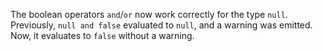 The boolean operators `and`/`or` now work correctly for the type `null`.
Previously, `null and false` evaluated to `null`, and a warning was emitted.
Now, it evaluates to `false` without a warning.
